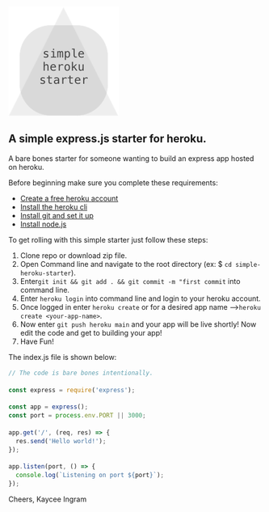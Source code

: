 ![Logo](/assets/logo.png)

## A simple express.js starter for heroku.

A bare bones starter for someone wanting to build an express app hosted on heroku.

Before beginning make sure you complete these requirements:
- [Create a free heroku account](https://signup.heroku.com)
- [Install the heroku cli](https://devcenter.heroku.com/articles/heroku-cli)
- [Install git and set it up](https://git-scm.com/downloads)
- [Install node.js](https://nodejs.org)

To get rolling with this simple starter just follow these steps:
1. Clone repo or download zip file.
2. Open Command line and navigate to the root directory (ex: $ ```cd simple-heroku-starter```).
3. Enter```git init && git add . && git commit -m "first commit``` into command line.
4. Enter ```heroku login``` into command line and login to your heroku account.
5. Once logged in enter ```heroku create``` or for a desired app name -->```heroku create <your-app-name>```.
6. Now enter ```git push heroku main``` and your app will be live shortly! Now edit the code and get to building your app!
7. Have Fun!

The index.js file is shown below:

```js
// The code is bare bones intentionally.

const express = require('express');

const app = express();
const port = process.env.PORT || 3000;

app.get('/', (req, res) => {
  res.send('Hello world!');
});

app.listen(port, () => {
  console.log(`Listening on port ${port}`);
});
```

Cheers, Kaycee Ingram